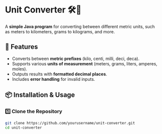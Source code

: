 # Unit Converter 🛠️📏

A **simple Java program** for converting between different metric units, such as meters to kilometers, grams to kilograms, and more.

## 🚀 Features
- Converts between **metric prefixes** (kilo, centi, milli, deci, deca).
- Supports various **units of measurement** (meters, grams, liters, amperes, moles).
- Outputs results with **formatted decimal places**.
- Includes **error handling** for invalid inputs.

## 📦 Installation & Usage
### **1️⃣ Clone the Repository**
```bash
git clone https://github.com/yourusername/unit-converter.git
cd unit-converter
